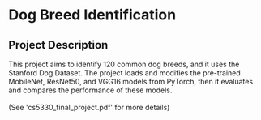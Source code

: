 # Dog Breed Identification
## Project Description
This project aims to identify 120 common dog breeds, and it uses the Stanford Dog Dataset. The project loads and modifies the pre-trained MobileNet, ResNet50, and VGG16 models from PyTorch, then it evaluates and compares the performance of these models.\
  \
(See 'cs5330_final_project.pdf' for more details)
